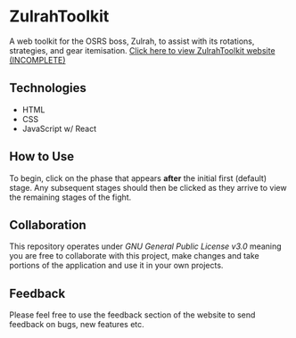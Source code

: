 # ZulrahToolkit
A web toolkit for the OSRS boss, Zulrah, to assist with its rotations, strategies, and gear itemisation. [Click here to view ZulrahToolkit website (INCOMPLETE)](http://example.com)

## Technologies
* HTML
* CSS
* JavaScript w/ React

## How to Use
To begin, click on the phase that appears **after** the initial first (default) stage. Any subsequent stages should then be clicked as they arrive to view the remaining stages of the fight.

## Collaboration
This repository operates under *GNU General Public License v3.0* meaning you are free to collaborate with this project, make changes and take portions of the application and use it in your own projects.

## Feedback
Please feel free to use the feedback section of the website to send feedback on bugs, new features etc.
